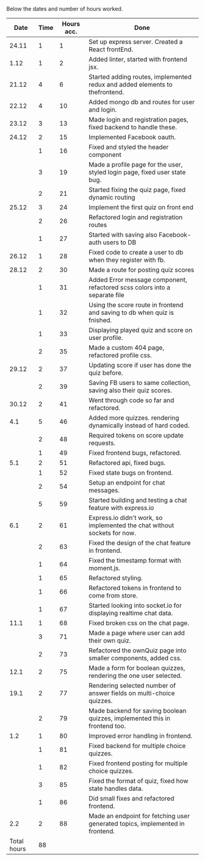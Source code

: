 Below the dates and number of hours worked.

| Date        | Time | Hours acc. | Done                                                                          |
| ----------- | ---- | ---------- | ----------------------------------------------------------------------------- |
| 24.11       | 1    | 1          | Set up express server. Created a React frontEnd.                              |
| 1.12        | 1    | 2          | Added linter, started with frontend jsx.                                      |
| 21.12       | 4    | 6          | Started adding routes, implemented redux and added elements to thefrontend.   |
| 22.12       | 4    | 10         | Added mongo db and routes for user and login.                                 |
| 23.12       | 3    | 13         | Made login and registration pages, fixed backend to handle these.             |
| 24.12       | 2    | 15         | Implemented Facebook oauth.                                                   |
|             | 1    | 16         | Fixed and styled the header component                                         |
|             | 3    | 19         | Made a profile page for the user, styled login page, fixed user state bug.    |
|             | 2    | 21         | Started fixing the quiz page, fixed dynamic routing                           |
| 25.12       | 3    | 24         | Implement the first quiz on front end                                         |
|             | 2    | 26         | Refactored login and registration routes                                      |
|             | 1    | 27         | Started with saving also Facebook-auth users to DB                            |
| 26.12       | 1    | 28         | Fixed code to create a user to db when they register with fb.                 |
| 28.12       | 2    | 30         | Made a route for posting quiz scores                                          |
|             | 1    | 31         | Added Error message component, refactored scss colors into a separate file    |
|             | 1    | 32         | Using the score route in frontend and saving to db when quiz is fnished.      |
|             | 1    | 33         | Displaying played quiz and score on user profile.                             |
|             | 2    | 35         | Made a custom 404 page, refactored profile css.                               |
| 29.12       | 2    | 37         | Updating score if user has done the quiz before.                              |
|             | 2    | 39         | Saving FB users to same collection, saving also their quiz scores.            |
| 30.12       | 2    | 41         | Went through code so far and refactored.                                      |
| 4.1         | 5    | 46         | Added more quizzes. rendering dynamically instead of hard coded.              |
|             | 2    | 48         | Required tokens on score update requests.                                     |
|             | 1    | 49         | Fixed frontend bugs, refactored.                                              |
| 5.1         | 2    | 51         | Refactored api, fixed bugs.                                                   |
|             | 1    | 52         | Fixed state bugs on frontend.                                                 |
|             | 2    | 54         | Setup an endpoint for chat messages.                                          |
|             | 5    | 59         | Started building and testing a chat feature with express.io                   |
| 6.1         | 2    | 61         | Express.io didn't work, so implemented the chat without sockets for now.      |
|             | 2    | 63         | Fixed the design of the chat feature in frontend.                             |
|             | 1    | 64         | Fixed the timestamp format with moment.js.                                    |
|             | 1    | 65         | Refactored styling.                                                           |
|             | 1    | 66         | Refactored tokens in frontend to come from store.                             |
|             | 1    | 67         | Started looking into socket.io for displaying realtime chat data.             |
| 11.1        | 1    | 68         | Fixed broken css on the chat page.                                            |
|             | 3    | 71         | Made a page where user can add their own quiz.                                |
|             | 2    | 73         | Refactored the ownQuiz page into smaller components, added css.               |
| 12.1        | 2    | 75         | Made a form for boolean quizzes, rendering the one user selected.             |
| 19.1        | 2    | 77         | Rendering selected number of answer fields on multi-choice quizzes.           |
|             | 2    | 79         | Made backend for saving boolean quizzes, implemented this in frontend too.    |
| 1.2         | 1    | 80         | Improved error handling in frontend.                                          |
|             | 1    | 81         | Fixed backend for multiple choice quizzes.                                    |
|             | 1    | 82         | Fixed frontend posting for multiple choice quizzes.                           |
|             | 3    | 85         | Fixed the format of quiz, fixed how state handles data.                       |
|             | 1    | 86         | Did small fixes and refactored frontend.                                      |
| 2.2         | 2    | 88         | Made an endpoint for fetching user generated topics, implemented in frontend. |
| Total hours | 88   |            |
